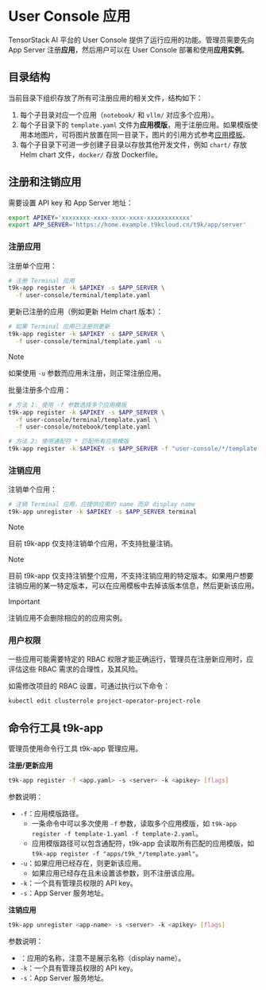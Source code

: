 # User Console 应用

TensorStack AI 平台的 User Console 提供了运行应用的功能。管理员需要先向 App Server 注册**应用**，然后用户可以在 User Console 部署和使用**应用实例**。

## 目录结构

当前目录下组织存放了所有可注册应用的相关文件，结构如下：

1. 每个子目录对应一个应用（`notebook/` 和 `vllm/` 对应多个应用）。
2. 每个子目录下的 `template.yaml` 文件为**应用模版**，用于注册应用。如果模版使用本地图片，可将图片放置在同一目录下，图片的引用方式参考[应用模板](./specs.md#应用模板)。
3. 每个子目录下可进一步创建子目录以存放其他开发文件，例如 `chart/` 存放 Helm chart 文件，`docker/` 存放 Dockerfile。

## 注册和注销应用

需要设置 API key 和 App Server 地址：

```bash
export APIKEY='xxxxxxxx-xxxx-xxxx-xxxx-xxxxxxxxxxxx'
export APP_SERVER='https://home.example.t9kcloud.cn/t9k/app/server'
```

### 注册应用

注册单个应用：

```bash
# 注册 Terminal 应用
t9k-app register -k $APIKEY -s $APP_SERVER \
  -f user-console/terminal/template.yaml
```

更新已注册的应用（例如更新 Helm chart 版本）：

```bash
# 如果 Terminal 应用已注册则更新
t9k-app register -k $APIKEY -s $APP_SERVER \
  -f user-console/terminal/template.yaml -u
```

> [!NOTE]
> 如果使用 `-u` 参数而应用未注册，则正常注册应用。

批量注册多个应用：

```bash
# 方法 1: 使用 -f 参数选择多个应用模版
t9k-app register -k $APIKEY -s $APP_SERVER \
  -f user-console/terminal/template.yaml \
  -f user-console/notebook/template.yaml

# 方法 2: 使用通配符 * 匹配所有应用模版
t9k-app register -k $APIKEY -s $APP_SERVER -f "user-console/*/template.yaml"
```

### 注销应用

注销单个应用：

```bash
# 注销 Terminal 应用，应提供应用的 name 而非 display name
t9k-app unregister -k $APIKEY -s $APP_SERVER terminal
```

> [!NOTE]
> 目前 t9k-app 仅支持注销单个应用，不支持批量注销。

> [!NOTE]
> 目前 t9k-app 仅支持注销整个应用，不支持注销应用的特定版本。如果用户想要注销应用的某一特定版本，可以在应用模板中去掉该版本信息，然后更新该应用。

> [!IMPORTANT]
> 注销应用不会删除相应的的应用实例。

### 用户权限

一些应用可能需要特定的 RBAC 权限才能正确运行，管理员在注册新应用时，应评估这些 RBAC 需求的合理性，及其风险。

如需修改项目的 RBAC 设置，可通过执行以下命令：

```bash
kubectl edit clusterrole project-operator-project-role
```

## 命令行工具 t9k-app

管理员使用命令行工具 t9k-app 管理应用。

**注册/更新应用**

```bash
t9k-app register -f <app.yaml> -s <server> -k <apikey> [flags]
```

参数说明：

* `-f`：应用模版路径。
  * 一条命令中可以多次使用 `-f` 参数，读取多个应用模版，如 `t9k-app register -f template-1.yaml -f template-2.yaml`。
  * 应用模版路径可以包含通配符，t9k-app 会读取所有匹配的应用模版，如 `t9k-app register -f "apps/t9k_*/template.yaml"`。
* `-u`：如果应用已经存在，则更新该应用。
  * 如果应用已经存在且未设置该参数，则不注册该应用。
* `-k`：一个具有管理员权限的 API key。
* `-s`：App Server 服务地址。

**注销应用**

```bash
t9k-app unregister <app-name> -s <server> -k <apikey> [flags]
```

参数说明：

* <app-name>：应用的名称，注意不是展示名称（display name）。
* `-k`：一个具有管理员权限的 API key。
* `-s`：App Server 服务地址。

